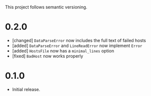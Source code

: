 This project follows semantic versioning.

# 0.2.0

* [changed] `DataParseError` now includes the full text of failed hosts
* [added] `DataParseError` and `LineReadError` now implement `Error`
* [added] `HostsFile` now has a `minimal_lines` option
* [fixed] `BadHost` now works properly

# 0.1.0

* Initial release.
